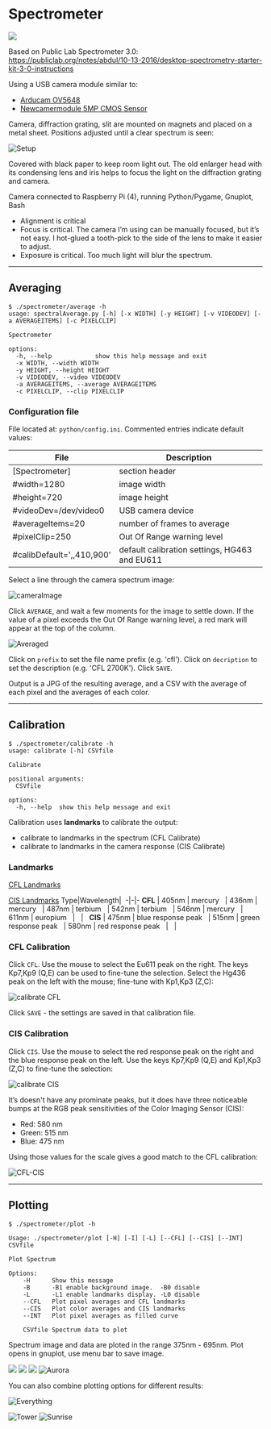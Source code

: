 # Spectrometer
![](/images/intensity2.png)

Based on Public Lab Spectrometer 3.0: https://publiclab.org/notes/abdul/10-13-2016/desktop-spectrometry-starter-kit-3-0-instructions

Using a USB camera module similar to:

- [Arducam OV5648](https://www.arducam.com/product/arducam-ov5648-auto-focus-usb-camera-ub0238-6/)
- [Newcamermodule 5MP CMOS Sensor](https://newcameramodule.com/product/small-size-5mp-cmos-sensor-usb-2-0-camera-module/)

Camera, diffraction grating, slit are mounted on magnets and placed on a metal sheet.  Positions adjusted until a clear spectrum is seen:

![Setup](/images/setup.JPG)
	
Covered with black paper to keep room light out.  The old enlarger head with its condensing lens and iris helps to focus the light on the diffraction grating and camera.  

Camera connected to Raspberry Pi (4), running Python/Pygame, Gnuplot, Bash

- Alignment is critical
- Focus is critical.  The camera I’m using  can be manually focused, but it’s not easy.  I hot-glued a tooth-pick to the side of the lens to make it easier to adjust.
- Exposure is critical.  Too much light will blur the spectrum.

---
## Averaging

```
$ ./spectrometer/average -h
usage: spectralAverage.py [-h] [-x WIDTH] [-y HEIGHT] [-v VIDEODEV] [-a AVERAGEITEMS] [-c PIXELCLIP]

Spectrometer

options:
  -h, --help            show this help message and exit
  -x WIDTH, --width WIDTH
  -y HEIGHT, --height HEIGHT
  -v VIDEODEV, --video VIDEODEV
  -a AVERAGEITEMS, --average AVERAGEITEMS
  -c PIXELCLIP, --clip PIXELCLIP
```

### Configuration file 

File located at: `python/config.ini`.  Commented entries indicate default values:

File | Description
-|-
[Spectrometer] | section header
#width=1280 | image width
#height=720 | image height
#videoDev=/dev/video0 | USB camera device
#averageItems=20 | number of frames to average
#pixelClip=250 | Out Of Range warning level
#calibDefault=',,410,900' | default calibration settings, HG463 and EU611




Select a line through the camera spectrum image:  

![cameraImage](/images/camImage.png)

Click `AVERAGE`, and wait a few moments for the image to settle down.  If the value of a pixel exceeds the Out Of Range warning level, a red mark will appear at the top of the column.


![Averaged](/images/spectralAverage.png)

Click on `prefix` to set the file name prefix (e.g. 'cfl').  Click on `decription` to set the description (e.g. 'CFL 2700K').  Click `SAVE`.

Output is a JPG of the resulting average, and a CSV with the average of each pixel and the averages of each color. 

---
## Calibration

```
$ ./spectrometer/calibrate -h
usage: calibrate [-h] CSVfile

Calibrate

positional arguments:
  CSVfile

options:
  -h, --help  show this help message and exit
```

Calibration uses __landmarks__ to calibrate the output:
- calibrate to landmarks in the spectrum (CFL Calibrate)
- calibrate to landmarks in the camera response (CIS Calibrate)


### Landmarks
[CFL Landmarks](https://commons.wikimedia.org/wiki/File:Fluorescent_lighting_spectrum_peaks_labelled.svg)

[CIS Landmarks](https://photo.stackexchange.com/questions/122037/why-do-typical-imaging-sensor-colour-filter-spectral-responses-differ-so-much-fr)
 Type|Wavelength|&nbsp;
 -|-|-
 __CFL__ | 405nm | mercury
 &nbsp; | 436nm | mercury
 &nbsp; | 487nm | terbium
 &nbsp; | 542nm | terbium
 &nbsp; | 546nm | mercury
 &nbsp; | 611nm | europium
 &nbsp; | &nbsp; | &nbsp;
 __CIS__ | 475nm | blue response peak
 &nbsp; | 515nm | green response peak
 &nbsp; | 580nm | red response peak
&nbsp; | &nbsp; | &nbsp;

### CFL Calibration

Click `CFL`.  Use the mouse to select the Eu611 peak on the right.  The keys Kp7,Kp9 (Q,E) can be used to fine-tune the selection.  Select the Hg436 peak on the left with the mouse; fine-tune with Kp1,Kp3 (Z,C):

![calibrate CFL](/images/calibCFL.png)

Click `SAVE` - the settings are saved in that calibration file.


### CIS Calibration

Click `CIS`. Use the mouse to select the red response peak on the right and the blue response peak on the left.  Use the keys Kp7,Kp9 (Q,E) and Kp1,Kp3 (Z,C) to fine-tune the selection:

![calibrate CIS](/images/calibCIS.png)


It’s doesn't have any prominate peaks, but it does have three noticeable bumps at the RGB peak sensitivities of the Color Imaging Sensor (CIS):

- Red: 580 nm
- Green: 515 nm
- Blue: 475 nm



Using those values for the scale gives a good match to the CFL calibration:

![CFL-CIS](/images/CFL-CIS.png)

---
## Plotting

```
$ ./spectrometer/plot -h

Usage: ./spectrometer/plot [-H] [-I] [-L] [--CFL] [--CIS] [--INT] CSVfile

Plot Spectrum

Options:
    -H      Show this message
    -B      -B1 enable background image.  -B0 disable
    -L      -L1 enable landmarks display. -L0 disable
    --CFL   Plot pixel averages and CFL landmarks
    --CIS   Plot color averages and CIS landmarks
    --INT   Plot pixel averages as filled curve

    CSVfile Spectrum data to plot
```
Spectrum image and data are ploted in the range 375nm - 695nm.  Plot opens in gnuplot, use menu bar to save image.



![](images/uv-spectrum-20230106-113618-plot.png)
![](images/air-spectrum-20181215-164105-plot.png)
![](images/cfl-spectrum-20181215-123051-plot.png)
![Aurora](images/aurora.png)

You can also combine plotting options for different results:

![Everything](images/everything.png)

![Tower](images/tower.png)
![Sunrise](images/sunrise4.png)
